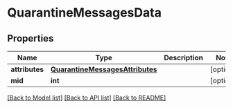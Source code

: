 # QuarantineMessagesData

## Properties
Name | Type | Description | Notes
------------ | ------------- | ------------- | -------------
**attributes** | [**QuarantineMessagesAttributes**](QuarantineMessagesAttributes.md) |  | [optional] 
**mid** | **int** |  | [optional] 

[[Back to Model list]](../README.md#documentation-for-models) [[Back to API list]](../README.md#documentation-for-api-endpoints) [[Back to README]](../README.md)

